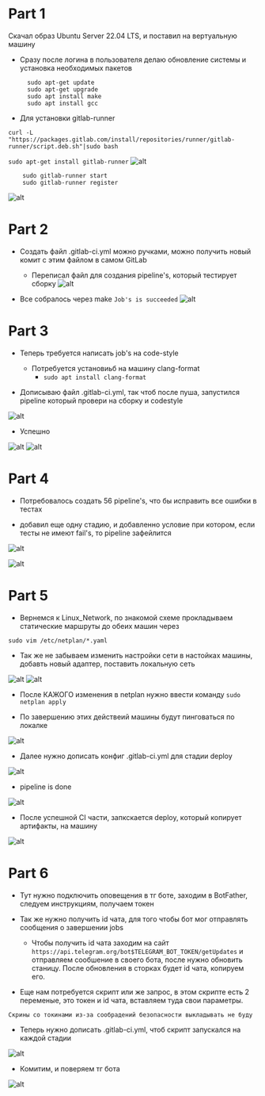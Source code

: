 # Part 1

Скачал образ Ubuntu Server 22.04 LTS, и поставил на вертуальную машину

* Сразу после логина в пользователя делаю обновление системы и установка необходимых пакетов


        sudo apt-get update
        sudo apt-get upgrade
        sudo apt install make
        sudo apt install gcc
      
* Для установки gitlab-runner

`curl -L "https://packages.gitlab.com/install/repositories/runner/gitlab-runner/script.deb.sh"|sudo bash`

`sudo apt-get install gitlab-runner`
![alt](./png/1.png)

        sudo gitlab-runner start
        sudo gitlab-runner register

![alt](./png/2.png)


# Part 2

* Создать файл .gitlab-ci.yml можно ручками, можно получить новый комит с этим файлом в самом GitLab
    * Переписал файл для создания pipeline's, который тестирует сборку
![alt](./png/4.png)

* Все собралось через make `Job's is succeeded`
![alt](./png/3.png)

# Part 3

* Теперь требуется написать job's на code-style
    * Потребуется установиьб на машину clang-format
        * `sudo apt install clang-format`

* Дописываю файл .gitlab-ci.yml, так чтоб после пуша, запустился pipeline который провери на сборку и codestyle

![alt](./png/5.png)

* Успешно

![alt](./png/6.png)
![alt](./png/7.png)


# Part 4

* Потребовалось создать 56 pipeline's, что бы исправить все ошибки в тестах

* добавил еще одну стадию, и добавленно условие при котором, если тесты не имеют fail's, то pipeline зафейлится


![alt](./png/8.png)

![alt](./png/9.png)

# Part 5

* Вернемся к Linux_Network, по знакомой схеме прокладываем статические маршруты до обеих машин через

`sudo vim /etc/netplan/*.yaml`

* Так же не забываем изменить настройки сети в настойках машины, добавть новый адаптер, поставить локальную сеть

![alt](./png/10.png)
![alt](./png/11.png)

* После КАЖОГО изменения в netplan нужно ввести команду
`sudo netplan apply`

* По завершению этих действеий машины будут пинговаться по локалке

![alt](./png/12.png)

* Далее нужно дописать конфиг .gitlab-ci.yml для стадии deploy

![alt](./png/13.png)

* pipeline is done 

![alt](./png/15.png)

* После успешной CI части, запкскается deploy, который копирует артифакты, на машину

![alt](./png/14.png)

# Part 6

* Тут нужно подключить оповещения в тг боте, заходим в BotFather, следуем инструкциям, получаем токен

* Так же нужно получить id чата, для того чтобы бот мог отправлять сообщения о завершении jobs
  * Чтобы получить id чата заходим на сайт `https://api.telegram.org/bot$TELEGRAM_BOT_TOKEN/getUpdates` и отправляем сообшение в своего бота, после нужно обновить станицу. После обновления в сторках будет id чата, копируем его.

* Еще нам потребуется скрипт или же запрос, в этом скрипте есть 2 переменые, это токен и id чата, вставляем туда свои параметры.

`Скрины со токинами из-за сообрадений безопасности выкладывать не буду`

* Теперь нужно дописать .gitlab-ci.yml, чтоб скрипт запускался на каждой стадии

![alt](./png/16.png)

* Комитим, и поверяем тг бота

![alt](./png/18.png)